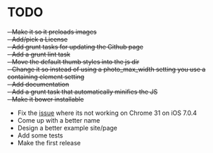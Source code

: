 TODO
====

~~- Make it so it preloads images~~  
~~- Add/pick a License~~  
~~- Add grunt tasks for updating the Github page~~  
~~- Add a grunt lint task~~  
~~- Move the default thumb styles into the js dir~~  
~~- Change it so instead of using a photo_max_width setting you use a containing element setting~~  
~~- Add documentation~~  
~~- Add a grunt task that automatically minifies the JS~~  
~~- Make it bower installable~~  
- Fix the [issue](https://github.com/epicserve/jquery-photo-enlarger/issues/1) where its not working on Chrome 31 on iOS 7.0.4
- Come up with a better name
- Design a better example site/page
- Add some tests
- Make the first release
